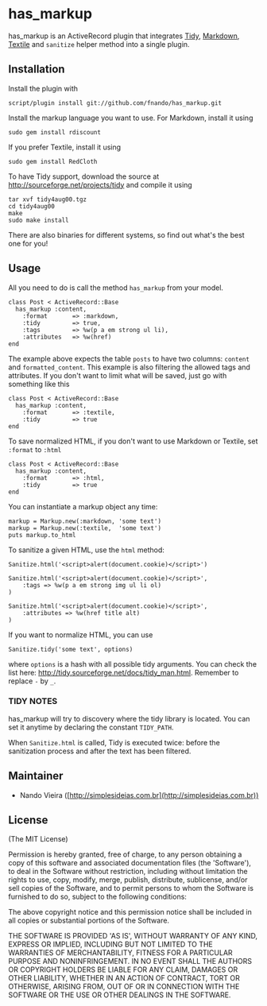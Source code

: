 has_markup
==========

has_markup is an ActiveRecord plugin that integrates
[Tidy](http://sourceforge.net/projects/tidy),
[Markdown](http://github.com/rtomayko/rdiscount),
[Textile](http://redcloth.org/) and `sanitize` helper method into a single
plugin.

Installation
------------

Install the plugin with 
	
	script/plugin install git://github.com/fnando/has_markup.git

Install the markup language you want to use. For Markdown, 
install it using 

	sudo gem install rdiscount

If you prefer Textile, install it using
	
	sudo gem install RedCloth

To have Tidy support, download the source at 
<http://sourceforge.net/projects/tidy> and compile it using

	tar xvf tidy4aug00.tgz
	cd tidy4aug00
	make
	sudo make install
	
There are also binaries for different systems, so find out what's the best one 
for you!

Usage
-----

All you need to do is call the method `has_markup` from your model.

	class Post < ActiveRecord::Base
	  has_markup :content,
	    :format       => :markdown,
	    :tidy         => true,
	    :tags         => %w(p a em strong ul li),
	    :attributes   => %w(href)
	end

The example above expects the table `posts` to have two columns: `content` 
and `formatted_content`. This example is also filtering the allowed tags and
attributes. If you don't want to limit what will be saved, just go with 
something like this

	class Post < ActiveRecord::Base
	  has_markup :content,
	    :format       => :textile,
	    :tidy         => true
	end

To save normalized HTML, if you don't want to use Markdown or Textile, set
`:format` to `:html`

	class Post < ActiveRecord::Base
	  has_markup :content,
	    :format       => :html,
	    :tidy         => true
	end

You can instantiate a markup object any time:

	markup = Markup.new(:markdown, 'some text')
	markup = Markup.new(:textile,  'some text')
	puts markup.to_html

To sanitize a given HTML, use the `html` method:

	Sanitize.html('<script>alert(document.cookie)</script>')
	
	Sanitize.html('<script>alert(document.cookie)</script>',
		:tags => %w(p a em strong img ul li ol)
	)
	
	Sanitize.html('<script>alert(document.cookie)</script>',
		:attributes => %w(href title alt)
	)

If you want to normalize HTML, you can use

	Sanitize.tidy('some text', options)
	
where `options` is a hash with all possible tidy arguments. You can check the 
list here: <http://tidy.sourceforge.net/docs/tidy_man.html>. Remember to 
replace `-` by `_`.

### TIDY NOTES

has_markup will try to discovery where the tidy library is located.
You can set it anytime by declaring the constant `TIDY_PATH`.

When `Sanitize.html` is called, Tidy is executed twice:
before the sanitization process and after the text has been 
filtered.

Maintainer
----------

* Nando Vieira ([http://simplesideias.com.br](http://simplesideias.com.br))

License
-------

(The MIT License)

Permission is hereby granted, free of charge, to any person obtaining
a copy of this software and associated documentation files (the
'Software'), to deal in the Software without restriction, including
without limitation the rights to use, copy, modify, merge, publish,
distribute, sublicense, and/or sell copies of the Software, and to
permit persons to whom the Software is furnished to do so, subject to
the following conditions:

The above copyright notice and this permission notice shall be
included in all copies or substantial portions of the Software.

THE SOFTWARE IS PROVIDED 'AS IS', WITHOUT WARRANTY OF ANY KIND,
EXPRESS OR IMPLIED, INCLUDING BUT NOT LIMITED TO THE WARRANTIES OF
MERCHANTABILITY, FITNESS FOR A PARTICULAR PURPOSE AND NONINFRINGEMENT.
IN NO EVENT SHALL THE AUTHORS OR COPYRIGHT HOLDERS BE LIABLE FOR ANY
CLAIM, DAMAGES OR OTHER LIABILITY, WHETHER IN AN ACTION OF CONTRACT,
TORT OR OTHERWISE, ARISING FROM, OUT OF OR IN CONNECTION WITH THE
SOFTWARE OR THE USE OR OTHER DEALINGS IN THE SOFTWARE.